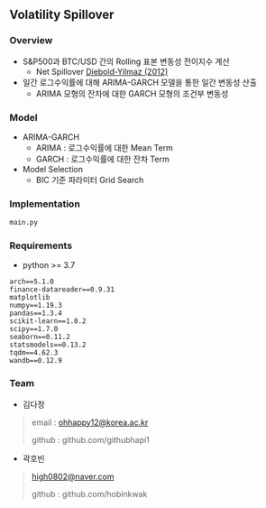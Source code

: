 ## Volatility Spillover

### Overview
- S&P500과 BTC/USD 간의 Rolling 표본 변동성 전이지수 계산
    - Net Spillover [Diebold-Yilmaz (2012)](https://ideas.repec.org/p/koc/wpaper/1001.html)
- 일간 로그수익률에 대해 ARIMA-GARCH 모델을 통한 일간 변동성 산출
    - ARIMA 모형의 잔차에 대한 GARCH 모형의 조건부 변동성

### Model
- ARIMA-GARCH
    - ARIMA : 로그수익률에 대한 Mean Term
    - GARCH : 로그수익률에 대한 잔차 Term
- Model Selection
    - BIC 기준 파라미터 Grid Search


### Implementation
```python
main.py
```

### Requirements
- python >= 3.7
```
arch==5.1.0
finance-datareader==0.9.31
matplotlib
numpy==1.19.3
pandas==1.3.4
scikit-learn==1.0.2
scipy==1.7.0
seaborn==0.11.2
statsmodels==0.13.2
tqdm==4.62.3
wandb==0.12.9
```

### Team

- 김다정
> email : ohhappy12@korea.ac.kr
> 
> github : github.com/githubhapi1
- 곽호빈
> high0802@naver.com
> 
> github : github.com/hobinkwak
